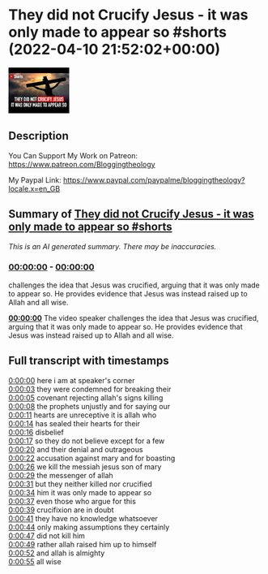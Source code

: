 # They did not Crucify Jesus - it was only made to appear so #shorts (2022-04-10 21:52:02+00:00)

![alt They did not Crucify Jesus - it was only made to appear so #shorts](EbRprrC6InY.jpg "They did not Crucify Jesus - it was only made to appear so #shorts")

## Description

You Can Support My Work on Patreon:
https://www.patreon.com/Bloggingtheology

My Paypal Link: 
https://www.paypal.com/paypalme/bloggingtheology?locale.x=en_GB

## Summary of [They did not Crucify Jesus - it was only made to appear so #shorts](https://www.youtube.com/watch?v=EbRprrC6InY)


*This is an AI generated summary. There may be inaccuracies. [](/)*

### [00:00:00](https://www.youtube.com/watch?v=EbRprrC6InY&t=0) - [00:00:00](https://www.youtube.com/watch?v=EbRprrC6InY&t=0)

challenges the idea that Jesus was crucified, arguing that it was only made to appear so. He provides evidence that Jesus was instead raised up to Allah and all wise.

**[00:00:00](https://www.youtube.com/watch?v=EbRprrC6InY&t=0)** The video speaker challenges the idea that Jesus was crucified, arguing that it was only made to appear so. He provides evidence that Jesus was instead raised up to Allah and all wise.

## Full transcript with timestamps

[0:00:00](https://youtu.be/EbRprrC6InY?t=0) here i am at speaker's corner  
[0:00:03](https://youtu.be/EbRprrC6InY?t=3) they were condemned for breaking their  
[0:00:05](https://youtu.be/EbRprrC6InY?t=5) covenant rejecting allah's signs killing  
[0:00:08](https://youtu.be/EbRprrC6InY?t=8) the prophets unjustly and for saying our  
[0:00:11](https://youtu.be/EbRprrC6InY?t=11) hearts are unreceptive it is allah who  
[0:00:14](https://youtu.be/EbRprrC6InY?t=14) has sealed their hearts for their  
[0:00:16](https://youtu.be/EbRprrC6InY?t=16) disbelief  
[0:00:17](https://youtu.be/EbRprrC6InY?t=17) so they do not believe except for a few  
[0:00:20](https://youtu.be/EbRprrC6InY?t=20) and their denial and outrageous  
[0:00:22](https://youtu.be/EbRprrC6InY?t=22) accusation against mary and for boasting  
[0:00:26](https://youtu.be/EbRprrC6InY?t=26) we kill the messiah jesus son of mary  
[0:00:29](https://youtu.be/EbRprrC6InY?t=29) the messenger of allah  
[0:00:31](https://youtu.be/EbRprrC6InY?t=31) but they neither killed nor crucified  
[0:00:34](https://youtu.be/EbRprrC6InY?t=34) him it was only made to appear so  
[0:00:37](https://youtu.be/EbRprrC6InY?t=37) even those who argue for this  
[0:00:39](https://youtu.be/EbRprrC6InY?t=39) crucifixion are in doubt  
[0:00:41](https://youtu.be/EbRprrC6InY?t=41) they have no knowledge whatsoever  
[0:00:44](https://youtu.be/EbRprrC6InY?t=44) only making assumptions they certainly  
[0:00:47](https://youtu.be/EbRprrC6InY?t=47) did not kill him  
[0:00:49](https://youtu.be/EbRprrC6InY?t=49) rather allah raised him up to himself  
[0:00:52](https://youtu.be/EbRprrC6InY?t=52) and allah is almighty  
[0:00:55](https://youtu.be/EbRprrC6InY?t=55) all wise  
